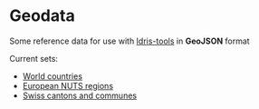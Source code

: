 # Geodata

Some reference data for use with [Idris-tools](http://www.idris-maps.com) in **GeoJSON** format

Current sets:
* [World countries](https://github.com/idris-maps/idris-geodata/tree/master/world_countries)
* [European NUTS regions](https://github.com/idris-maps/idris-geodata/tree/master/NUTS)
* [Swiss cantons and communes](https://github.com/idris-maps/idris-geodata/tree/master/switzerland)
